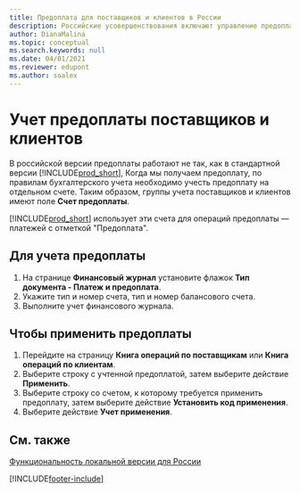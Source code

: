 ```yaml
---
title: Предоплата для поставщиков и клиентов в России
description: Российские усовершенствования включают управление предоплатой поставщиков и клиентов.
author: DianaMalina
ms.topic: conceptual
ms.search.keywords: null
ms.date: 04/01/2021
ms.reviewer: edupont
ms.author: soalex
---
```


# <a name="posting-vendor-and-customer-prepayments"></a><a name="posting-vendor-and-customer-prepayments"></a><a name="posting-vendor-and-customer-prepayments"></a>Учет предоплаты поставщиков и клиентов

В российской версии предоплаты работают не так, как в стандартной версии [!INCLUDE[prod_short](../../includes/prod_short.md)], Когда мы получаем предоплату, по правилам бухгалтерского учета необходимо учесть предоплату на отдельном счете. Таким образом, группы учета поставщиков и клиентов имеют поле **Счет предоплаты**.

[!INCLUDE[prod_short](../../includes/prod_short.md)] использует эти счета для операций предоплаты — платежей с отметкой "Предоплата".

## <a name="to-post-a-prepayment"></a><a name="to-post-a-prepayment"></a><a name="to-post-a-prepayment"></a>Для учета предоплаты

1. На странице **Финансовый журнал** установите флажок **Тип документа - Платеж и предоплата**.
2. Укажите тип и номер счета, тип и номер балансового счета.
3. Выполните учет финансового журнала.

## <a name="to-apply-prepayments"></a><a name="to-apply-prepayments"></a><a name="to-apply-prepayments"></a>Чтобы применить предоплаты

1. Перейдите на страницу **Книга операций по поставщикам** или **Книга операций по клиентам**.
2. Выберите строку с учтенной предоплатой, затем выберите действие **Применить**.
4. Выберите строку со счетом, к которому требуется применить предоплату, затем выберите действие **Установить код применения**.
6. Выберите действие **Учет применения**.

## <a name="see-also"></a><a name="see-also"></a><a name="see-also"></a>См. также

[Функциональность локальной версии для России](russia-local-functionality.md)  


[!INCLUDE[footer-include](../../includes/footer-banner.md)]

